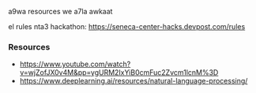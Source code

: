 a9wa resources we a7la awkaat

el rules nta3 hackathon: https://seneca-center-hacks.devpost.com/rules

### Resources
- https://www.youtube.com/watch?v=wjZofJX0v4M&pp=ygURM2IxYiB0cmFuc2Zvcm1lcnM%3D
- https://www.deeplearning.ai/resources/natural-language-processing/
